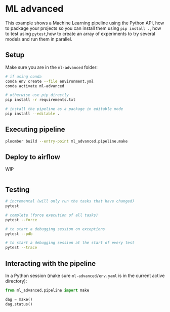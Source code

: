 # ML advanced

This example shows a Machine Learning pipeline using the Python API, how to package
your projects so you can install them using `pip install .`, how to test
using `pytest`,how to create an array of experiments to try several models and
run them in parallel.

## Setup

Make sure you are in the `ml-advanced` folder:

~~~bash
# if using conda
conda env create --file environment.yml
conda activate ml-advanced

# otherwise use pip directly
pip install -r requirements.txt

# install the pipeline as a package in editable mode
pip install --editable .
~~~

## Executing pipeline

```bash tags=["bash"]
ploomber build --entry-point ml_advanced.pipeline.make
```

## Deploy to airflow

WIP

```bash
```


## Testing

~~~bash
# incremental (will only run the tasks that have changed)
pytest

# complete (force execution of all tasks)
pytest --force

# to start a debugging session on exceptions
pytest --pdb

# to start a debugging session at the start of every test
pytest --trace
~~~

## Interacting with the pipeline

In a Python session (make sure `ml-advanced/env.yaml` is in the current active
directory):


```python
from ml_advanced.pipeline import make

dag = make()
dag.status()
```
